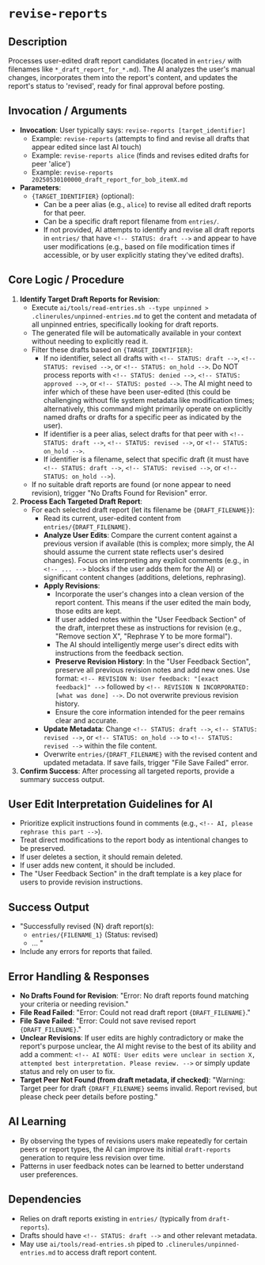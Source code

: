 # `revise-reports`

## Description
Processes user-edited draft report candidates (located in `entries/` with filenames like `*_draft_report_for_*.md`). The AI analyzes the user's manual changes, incorporates them into the report's content, and updates the report's status to 'revised', ready for final approval before posting.

## Invocation / Arguments
*   **Invocation**: User typically says: `revise-reports [target_identifier]`
    *   Example: `revise-reports` (attempts to find and revise all drafts that appear edited since last AI touch)
    *   Example: `revise-reports alice` (finds and revises edited drafts for peer 'alice')
    *   Example: `revise-reports 20250530100000_draft_report_for_bob_itemX.md`
*   **Parameters**:
    *   `{TARGET_IDENTIFIER}` (optional):
        *   Can be a peer alias (e.g., `alice`) to revise all edited draft reports for that peer.
        *   Can be a specific draft report filename from `entries/`.
        *   If not provided, AI attempts to identify and revise all draft reports in `entries/` that have `<!-- STATUS: draft -->` and appear to have user modifications (e.g., based on file modification times if accessible, or by user explicitly stating they've edited drafts).

## Core Logic / Procedure
1.  **Identify Target Draft Reports for Revision**:
    *   Execute `ai/tools/read-entries.sh --type unpinned > .clinerules/unpinned-entries.md` to get the content and metadata of all unpinned entries, specifically looking for draft reports.
    *   The generated file will be automatically available in your context without needing to explicitly read it.
    *   Filter these drafts based on `{TARGET_IDENTIFIER}`:
        *   If no identifier, select all drafts with `<!-- STATUS: draft -->`, `<!-- STATUS: revised -->`, or `<!-- STATUS: on_hold -->`. Do NOT process reports with `<!-- STATUS: denied -->`, `<!-- STATUS: approved -->`, or `<!-- STATUS: posted -->`. The AI might need to infer which of these have been user-edited (this could be challenging without file system metadata like modification times; alternatively, this command might primarily operate on explicitly named drafts or drafts for a specific peer as indicated by the user).
        *   If identifier is a peer alias, select drafts for that peer with `<!-- STATUS: draft -->`, `<!-- STATUS: revised -->`, or `<!-- STATUS: on_hold -->`.
        *   If identifier is a filename, select that specific draft (it must have `<!-- STATUS: draft -->`, `<!-- STATUS: revised -->`, or `<!-- STATUS: on_hold -->`).
    *   If no suitable draft reports are found (or none appear to need revision), trigger "No Drafts Found for Revision" error.
2.  **Process Each Targeted Draft Report**:
    *   For each selected draft report (let its filename be `{DRAFT_FILENAME}`):
        *   Read its current, user-edited content from `entries/{DRAFT_FILENAME}`.
        *   **Analyze User Edits**: Compare the current content against a previous version if available (this is complex; more simply, the AI should assume the current state reflects user's desired changes). Focus on interpreting any explicit comments (e.g., in `<!-- ... -->` blocks if the user adds them for the AI) or significant content changes (additions, deletions, rephrasing).
        *   **Apply Revisions**:
            *   Incorporate the user's changes into a clean version of the report content. This means if the user edited the main body, those edits are kept.
            *   If user added notes within the "User Feedback Section" of the draft, interpret these as instructions for revision (e.g., "Remove section X", "Rephrase Y to be more formal").
            *   The AI should intelligently merge user's direct edits with instructions from the feedback section.
            *   **Preserve Revision History**: In the "User Feedback Section", preserve all previous revision notes and add new ones. Use format: `<!-- REVISION N: User feedback: "[exact feedback]" -->` followed by `<!-- REVISION N INCORPORATED: [what was done] -->`. Do not overwrite previous revision history.
            *   Ensure the core information intended for the peer remains clear and accurate.
        *   **Update Metadata**: Change `<!-- STATUS: draft -->`, `<!-- STATUS: revised -->`, or `<!-- STATUS: on_hold -->` to `<!-- STATUS: revised -->` within the file content.
        *   Overwrite `entries/{DRAFT_FILENAME}` with the revised content and updated metadata. If save fails, trigger "File Save Failed" error.
3.  **Confirm Success**: After processing all targeted reports, provide a summary success output.

## User Edit Interpretation Guidelines for AI
*   Prioritize explicit instructions found in comments (e.g., `<!-- AI, please rephrase this part -->`).
*   Treat direct modifications to the report body as intentional changes to be preserved.
*   If user deletes a section, it should remain deleted.
*   If user adds new content, it should be included.
*   The "User Feedback Section" in the draft template is a key place for users to provide revision instructions.

## Success Output
*   "Successfully revised {N} draft report(s):
    *   `entries/{FILENAME_1}` (Status: revised)
    *   ... "
*   Include any errors for reports that failed.

## Error Handling & Responses
*   **No Drafts Found for Revision**: "Error: No draft reports found matching your criteria or needing revision."
*   **File Read Failed**: "Error: Could not read draft report `{DRAFT_FILENAME}`."
*   **File Save Failed**: "Error: Could not save revised report `{DRAFT_FILENAME}`."
*   **Unclear Revisions**: If user edits are highly contradictory or make the report's purpose unclear, the AI might revise to the best of its ability and add a comment: `<!-- AI NOTE: User edits were unclear in section X, attempted best interpretation. Please review. -->` or simply update status and rely on user to fix.
*   **Target Peer Not Found (from draft metadata, if checked)**: "Warning: Target peer for draft `{DRAFT_FILENAME}` seems invalid. Report revised, but please check peer details before posting."

## AI Learning
*   By observing the types of revisions users make repeatedly for certain peers or report types, the AI can improve its initial `draft-reports` generation to require less revision over time.
*   Patterns in user feedback notes can be learned to better understand user preferences.

## Dependencies
*   Relies on draft reports existing in `entries/` (typically from `draft-reports`).
*   Drafts should have `<!-- STATUS: draft -->` and other relevant metadata.
*   May use `ai/tools/read-entries.sh` piped to `.clinerules/unpinned-entries.md` to access draft report content.
